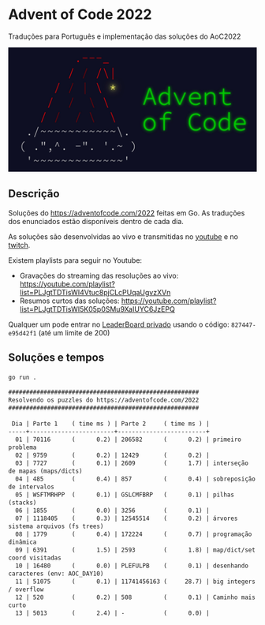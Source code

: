 # Advent of Code 2022

Traduções para Português e implementação das soluções do AoC2022

![Advent Of Code](./aoc.jpeg)

## Descrição

Soluções do https://adventofcode.com/2022 feitas em Go.
As traduções dos enunciados estão disponíveis dentro de cada dia.

As soluções são desenvolvidas ao vivo e transmitidas no
[youtube](https://youtube.com/@tcarreira) e no
[twitch](https://twitch.tv/tcarreira).

Existem playlists para seguir no Youtube:
- Gravações do streaming das resoluções ao vivo: https://youtube.com/playlist?list=PLJgtTDTisWI4Vtuc8pjCLcPUqaUgvzXVn
- Resumos curtos das soluções: https://youtube.com/playlist?list=PLJgtTDTisWI5K05p0SMu9XaIUYC6JzEPQ

Qualquer um pode entrar no [LeaderBoard privado](https://adventofcode.com/2022/leaderboard/private) usando o código: `827447-e95d42f1` (até um limite de 200)


## Soluções e tempos

`go run .`

<!-- ci:result:start -->
```
######################################################
Resolvendo os puzzles do https://adventofcode.com/2022
######################################################

 Dia | Parte 1    ( time ms ) | Parte 2     ( time ms ) |
-----+------------------------+-------------------------+
  01 | 70116      (      0.2) | 206582      (      0.2) | primeiro problema
  02 | 9759       (      0.2) | 12429       (      0.2) | 
  03 | 7727       (      0.1) | 2609        (      1.7) | interseção de mapas (maps/dicts)
  04 | 485        (      0.4) | 857         (      0.4) | sobreposição de intervalos
  05 | WSFTMRHPP  (      0.1) | GSLCMFBRP   (      0.1) | pilhas (stacks)
  06 | 1855       (      0.0) | 3256        (      0.1) | 
  07 | 1118405    (      0.3) | 12545514    (      0.2) | árvores sistema arquivos (fs trees)
  08 | 1779       (      0.4) | 172224      (      0.7) | programação dinâmica
  09 | 6391       (      1.5) | 2593        (      1.8) | map/dict/set coord visitadas
  10 | 16480      (      0.0) | PLEFULPB    (      0.1) | desenhando caracteres (env: AOC_DAY10)
  11 | 51075      (      0.1) | 11741456163 (     28.7) | big integers / overflow
  12 | 520        (      0.2) | 508         (      0.1) | Caminho mais curto
  13 | 5013       (      2.4) | -           (      0.0) | 
```
<!-- ci:result:end -->
